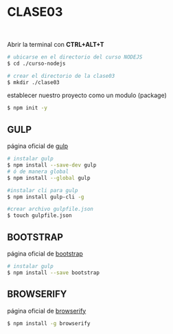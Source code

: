 # CLASE03
<br>

Abrir la terminal con <strong>CTRL+ALT+T</strong>

```sh
# ubicarse en el directorio del curso NODEJS
$ cd ./curso-nodejs

# crear el directorio de la clase03
$ mkdir ./clase03

```

establecer nuestro proyecto como un modulo (package)
```sh
$ npm init -y
```

## GULP
página oficial de [gulp](https://gulpjs.com)

```sh
# instalar gulp
$ npm install --save-dev gulp
# ó de manera global
$ npm install --global gulp

#instalar cli para gulp
$ npm install gulp-cli -g

#crear archivo gulpfile.json
$ touch gulpfile.json
```

## BOOTSTRAP

página oficial de [bootstrap](https://getbootstrap.com)

```sh
# instalar gulp
$ npm install --save bootstrap
```

## BROWSERIFY
página oficial de [browserify](http://browserify.org)

```sh
$ npm install -g browserify
```
